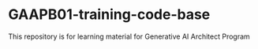 # GAAPB01-training-code-base
This repository is for learning material for Generative AI Architect Program
